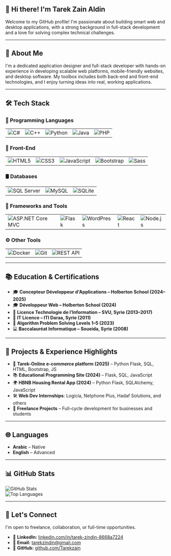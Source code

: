 ## 👋 Hi there! I'm Tarek Zain Aldin

Welcome to my GitHub profile! I'm passionate about building smart web and desktop applications, with a strong background in full-stack development and a love for solving complex technical challenges.

---

## 🚀 About Me

I'm a dedicated application designer and full-stack developer with hands-on experience in developing scalable web platforms, mobile-friendly websites, and desktop software. My toolbox includes both back-end and front-end technologies, and I enjoy turning ideas into real, working applications.

---

## 🛠️ Tech Stack

### 🧠 Programming Languages

<table>
  <tr>
    <td><img src="https://img.shields.io/badge/C%23-%23239120.svg?style=for-the-badge&logo=c-sharp&logoColor=white" alt="C#"></td>
    <td><img src="https://img.shields.io/badge/C++-00599C?style=for-the-badge&logo=c%2B%2B&logoColor=white" alt="C++"></td>
    <td><img src="https://img.shields.io/badge/Python-3670A0?style=for-the-badge&logo=python&logoColor=ffdd54" alt="Python"></td>
    <td><img src="https://img.shields.io/badge/Java-%23007396.svg?style=for-the-badge&logo=java&logoColor=white" alt="Java"></td>
    <td><img src="https://img.shields.io/badge/PHP-777BB4?style=for-the-badge&logo=php&logoColor=white" alt="PHP"></td>
  </tr>
</table>

### 🎨 Front-End

<table>
  <tr>
    <td><img src="https://img.shields.io/badge/HTML5-E34F26?style=for-the-badge&logo=html5&logoColor=white" alt="HTML5"></td>
    <td><img src="https://img.shields.io/badge/CSS3-1572B6?style=for-the-badge&logo=css3&logoColor=white" alt="CSS3"></td>
    <td><img src="https://img.shields.io/badge/JavaScript-F7DF1E?style=for-the-badge&logo=javascript&logoColor=black" alt="JavaScript"></td>
    <td><img src="https://img.shields.io/badge/Bootstrap-563D7C?style=for-the-badge&logo=bootstrap&logoColor=white" alt="Bootstrap"></td>
    <td><img src="https://img.shields.io/badge/Sass-CC6699?style=for-the-badge&logo=sass&logoColor=white" alt="Sass"></td>
  </tr>
</table>

### 🛢️ Databases

<table>
  <tr>
    <td><img src="https://img.shields.io/badge/SQLServer-CC2927?style=for-the-badge&logo=microsoft-sql-server&logoColor=white" alt="SQL Server"></td>
    <td><img src="https://img.shields.io/badge/MySQL-00758F?style=for-the-badge&logo=mysql&logoColor=white" alt="MySQL"></td>
    <td><img src="https://img.shields.io/badge/SQLite-07405E?style=for-the-badge&logo=sqlite&logoColor=white" alt="SQLite"></td>
  </tr>
</table>

### 🔧 Frameworks and Tools

<table>
  <tr>
    <td><img src="https://img.shields.io/badge/ASP.NET-512BD4?style=for-the-badge&logo=dotnet&logoColor=white" alt="ASP.NET Core MVC"></td>
    <td><img src="https://img.shields.io/badge/Flask-000000?style=for-the-badge&logo=flask&logoColor=white" alt="Flask"></td>
    <td><img src="https://img.shields.io/badge/WordPress-21759B?style=for-the-badge&logo=wordpress&logoColor=white" alt="WordPress"></td>
    <td><img src="https://img.shields.io/badge/React-20232a?style=for-the-badge&logo=react&logoColor=61DAFB" alt="React"></td>
    <td><img src="https://img.shields.io/badge/Node.js-339933?style=for-the-badge&logo=nodedotjs&logoColor=white" alt="Node.js"></td>
  </tr>
</table>

### ⚙️ Other Tools

<table>
  <tr>
    <td><img src="https://img.shields.io/badge/Docker-2496ED?style=for-the-badge&logo=docker&logoColor=white" alt="Docker"></td>
    <td><img src="https://img.shields.io/badge/Git-F05032?style=for-the-badge&logo=git&logoColor=white" alt="Git"></td>
    <td><img src="https://img.shields.io/badge/REST%20API-%23000000.svg?style=for-the-badge&logo=flask&logoColor=white" alt="REST API"></td>
  </tr>
</table>

---

## 📚 Education & Certifications

- 🎓 **Concepteur Développeur d'Applications – Holberton School (2024–2025)**
- 🎓 **Développeur Web – Holberton School (2024)**
- 📘 **Licence Technologie de l’Information – SVU, Syrie (2013–2017)**
- 📘 **IT Licence – ITI Daraa, Syrie (2011)**
- 🧠 **Algorithm Problem Solving Levels 1–5 (2023)**  
- 💻 **Baccalauréat Informatique – Soueida, Syrie (2008)**

---

## 💼 Projects & Experience Highlights

- 🛒 **Tarek-Online e-commerce platform (2025)** – Python Flask, SQL, HTML, Bootstrap, JS  
- 📚 **Educational Programming Site (2024)** – Flask, SQL, JavaScript  
- 🌍 **HBNB Housing Rental App (2024)** – Python Flask, SQLAlchemy, JavaScript  
- 🛠 **Web Dev Internships**: Logicia, Netphone Plus, Hadaf Solutions, and others  
- 🧰 **Freelance Projects** – Full-cycle development for businesses and students

---

## 🌐 Languages

- **Arabic** – Native  
- **English** – Advanced

---

## 📊 GitHub Stats

![GitHub Stats](https://github-readme-stats.vercel.app/api?username=TarekzainAldin&show_icons=true&theme=dark)  
![Top Languages](https://github-readme-stats.vercel.app/api/top-langs/?username=TarekzainAldin&layout=compact&theme=dark)

---

## 🤝 Let's Connect

I'm open to freelance, collaboration, or full-time opportunities.

- 🔗 **LinkedIn:** [linkedin.com/in/tarek-zindin-8668a7224](https://www.linkedin.com/in/tarek-zindin-8668a7224/)  
- 💌 **Email:** [tarekzindin@gmail.com](mailto:tarekzindin@gmail.com)  
- 🔧 **GitHub:** [github.com/Tarekzain](https://github.com/Tarekzain)  
